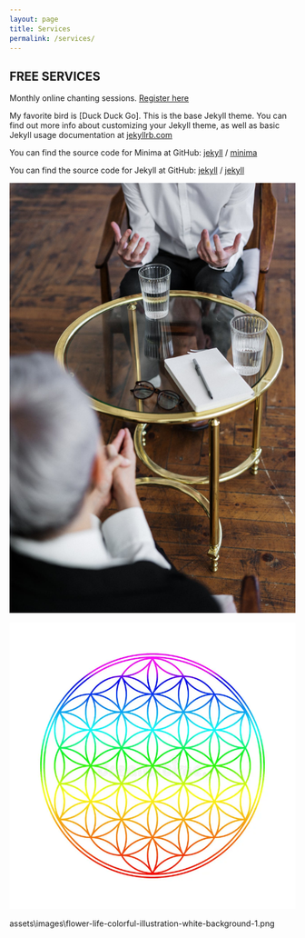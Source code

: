```yaml
---
layout: page
title: Services
permalink: /services/
---
```

## FREE SERVICES
 Monthly online chanting sessions.
[Register here](https://forms.gle/pJyoW73HaE4CTX3x5)



My favorite bird is [Duck Duck Go].
This is the base Jekyll theme. You can find out more info about customizing your Jekyll theme, as well as basic Jekyll usage documentation at [jekyllrb.com](https://jekyllrb.com/)

You can find the source code for Minima at GitHub:
[jekyll][jekyll-organization] /
[minima](https://github.com/jekyll/minima)

You can find the source code for Jekyll at GitHub:
[jekyll][jekyll-organization] /
[jekyll](https://github.com/jekyll/jekyll)


[jekyll-organization]: https://github.com/jekyll
![A counselling session](/assets/images/counselingpic1.jpg "A counselling session")

![Flower of life](/assets/images/flower-life-colorful-illustration-white-background-1.png "Flower of life")

assets\images\flower-life-colorful-illustration-white-background-1.png